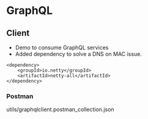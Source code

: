 # GraphQL

## Client
* Demo to consume GraphQL services
* Added dependency to solve a DNS on MAC issue. 
```
<dependency>
    <groupId>io.netty</groupId>
	<artifactId>netty-all</artifactId>
</dependency>
```

### Postman
utils/graphqlclient.postman_collection.json